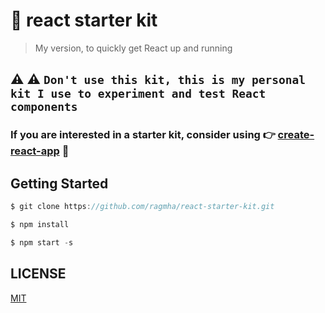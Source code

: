 # 🦄 react starter kit
> My version, to quickly get React up and running

## ⚠️ ⚠️ `Don't use this kit, this is my personal kit I use to experiment and test React components`

### If you are interested in a starter kit, consider using 👉 [create-react-app](https://github.com/facebookincubator/create-react-app) 🎉

## Getting Started

```javascript
$ git clone https://github.com/ragmha/react-starter-kit.git

$ npm install

$ npm start -s
```

## LICENSE
[MIT](./LICENSE)
